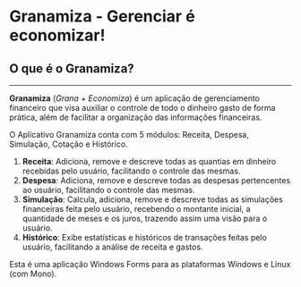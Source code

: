 # Granamiza - Gerenciar é economizar!

## O que é o Granamiza?
-------------------------------


**Granamiza** (*Grana + Economiza*) é um aplicação de gerenciamento financeiro que visa auxiliar  o controle de todo o dinheiro gasto de forma prática, além de facilitar a organização das informações financeiras. 


O Aplicativo Granamiza conta com 5 módulos: Receita, Despesa, Simulação, Cotação e Histórico.

1. **Receita**: Adiciona, remove e descreve todas as quantias em dinheiro recebidas pelo usuário, facilitando o controle das mesmas.
2. **Despesa**: Adiciona, remove e descreve todas as despesas pertencentes ao usuário, facilitando o controle das mesmas.
3. **Simulação**: Calcula, adiciona, remove e descreve todas as simulações financeiras feita pelo usuário, recebendo o montante inicial, a quantidade de meses e os juros, trazendo assim uma visão para o usuário.
4. **Histórico**: Exibe estatísticas e históricos de transações feitas pelo usuário, facilitando a análise de receita e gastos.


Esta é uma aplicação Windows Forms para as plataformas Windows e Linux (com Mono).

